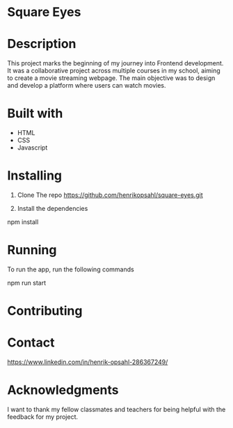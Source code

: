 # Square Eyes


# Description

This project marks the beginning of my journey into Frontend development. It was a collaborative project across multiple courses in my school, aiming to create a movie streaming webpage. The main objective was to design and develop a platform where users can watch movies.

# Built with
* HTML
* CSS
* Javascript

# Installing

1. Clone The repo
https://github.com/henrikopsahl/square-eyes.git

2. Install the dependencies

npm install

# Running

To run the app, run the following commands

npm run start


# Contributing

# Contact 

https://www.linkedin.com/in/henrik-opsahl-286367249/


# Acknowledgments

I want to thank my fellow classmates and teachers for being helpful with the feedback for my project.
